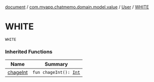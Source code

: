 [document](../../index.md) / [com.myapp.chatmemo.domain.model.value](../index.md) / [User](index.md) / [WHITE](./-w-h-i-t-e.md)

# WHITE

`WHITE`

### Inherited Functions

| Name | Summary |
|---|---|
| [chageInt](chage-int.md) | `fun chageInt(): `[`Int`](https://kotlinlang.org/api/latest/jvm/stdlib/kotlin/-int/index.html) |
